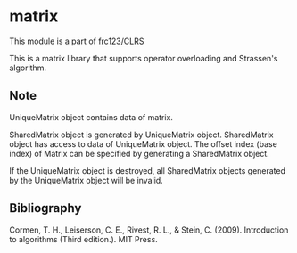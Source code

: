 # matrix

This module is a part of [frc123/CLRS](https://github.com/frc123/CLRS)

This is a matrix library that supports operator overloading and Strassen's algorithm.

## Note

UniqueMatrix object contains data of matrix.

SharedMatrix object is generated by UniqueMatrix object.
SharedMatrix object has access to data of UniqueMatrix object.
The offset index (base index) of Matrix can be specified by 
generating a SharedMatrix object.

If the UniqueMatrix object is destroyed,
all SharedMatrix objects generated by the UniqueMatrix object
will be invalid.

## Bibliography

Cormen, T. H., Leiserson, C. E., Rivest, R. L., & Stein, C. (2009). Introduction to algorithms  (Third edition.). MIT Press.

